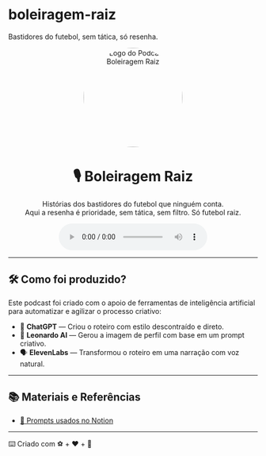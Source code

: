 # boleiragem-raiz
Bastidores do futebol, sem tática, só resenha.

<p align="center">
  <img 
    src="./assets/capa.png" 
    width="200" 
    style="border-radius: 50%;" 
    alt="Logo do Podcast Boleiragem Raiz"
  />
</p>

<h1 align="center">🎙️ Boleiragem Raiz</h1>

<p align="center">
  Histórias dos bastidores do futebol que ninguém conta. <br>
  Aqui a resenha é prioridade, sem tática, sem filtro. Só futebol raiz.
</p>

<div align="center">
  <audio src="output/podcast.mp3" controls title="Ouça o Episódio 1 - Boleiragem Raiz"></audio>
</div>

---

## 🛠️ Como foi produzido?

Este podcast foi criado com o apoio de ferramentas de inteligência artificial para automatizar e agilizar o processo criativo:

- 🤖 **ChatGPT** — Criou o roteiro com estilo descontraído e direto.
- 🎨 **Leonardo AI** — Gerou a imagem de perfil com base em um prompt criativo.
- 🗣️ **ElevenLabs** — Transformou o roteiro em uma narração com voz natural.

---

## 📚 Materiais e Referências

- [📓 Prompts usados no Notion](https://seu-link-do-notion-aqui.com)

---

⌨️ Criado com ⚽ + ❤️ + 🧠

